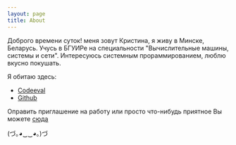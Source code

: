```yaml
---
layout: page
title: About
---
```


<p class="message">
  Доброго времени суток! меня зовут Кристина, я живу в Минске, Беларусь. Учусь в БГУИРе на специальности "Вычислительные машины, системы и сети". Интересуюсь системным прораммированием, люблю вкусно покушать.
</p>


Я обитаю здесь:

* [Codeeval](https://www.codeeval.com/profile/pachvara/)
* [Github](https://github.com/KristinaEtc)

Оправить приглашение на работу или просто что-нибудь приятное Вы можете [сюда](isitiriss@gmail.com)

(づ｡◕‿‿◕｡)づ 
